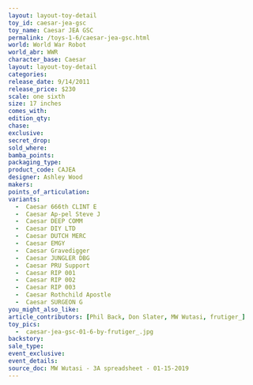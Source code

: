 ```yaml
---
layout: layout-toy-detail 
toy_id: caesar-jea-gsc
toy_name: Caesar JEA GSC
permalink: /toys-1-6/caesar-jea-gsc.html
world: World War Robot
world_abr: WWR
character_base: Caesar
layout: layout-toy-detail
categories: 
release_date: 9/14/2011
release_price: $230 
scale: one sixth
size: 17 inches
comes_with: 
edition_qty: 
chase: 
exclusive: 
secret_drop: 
sold_where: 
bamba_points: 
packaging_type: 
product_code: CAJEA
designer: Ashley Wood
makers: 
points_of_articulation: 
variants: 
  -  Caesar 666th CLINT E
  -  Caesar Ap-pel Steve J
  -  Caesar DEEP COMM
  -  Caesar DIY LTD
  -  Caesar DUTCH MERC
  -  Caesar EMGY
  -  Caesar Gravedigger
  -  Caesar JUNGLER DBG
  -  Caesar PRU Support
  -  Caesar RIP 001
  -  Caesar RIP 002
  -  Caesar RIP 003
  -  Caesar Rothchild Apostle
  -  Caesar SURGEON G
you_might_also_like: 
article_contributors: [Phil Back, Don Slater, MW Wutasi, frutiger_]
toy_pics: 
  -  caesar-jea-gsc-01-6-by-frutiger_.jpg
backstory: 
sale_type: 
event_exclusive: 
event_details: 
source_doc: MW Wutasi - 3A spreadsheet - 01-15-2019
---
```

